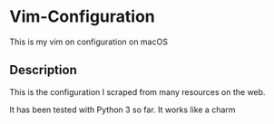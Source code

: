 # Vim-Configuration

This is my vim on configuration on macOS


## Description

This is the configuration I scraped from many resources on the web.

It has been tested with Python 3 so far. It works like a charm

